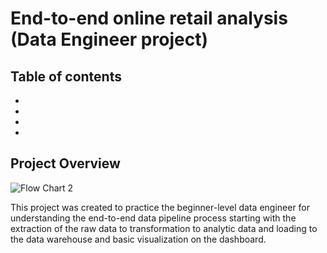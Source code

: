 # End-to-end online retail analysis (Data Engineer project)
## Table of contents
-
-
-
-

## Project Overview
![Flow Chart 2](https://user-images.githubusercontent.com/95965281/192148727-b1acfa5a-c988-46cd-b7b6-38e4fcd288b6.jpg)

This project was created to practice the beginner-level data engineer for understanding the end-to-end data pipeline process starting with the extraction of the raw data to transformation to analytic data and loading to the data warehouse and basic visualization on the dashboard.
